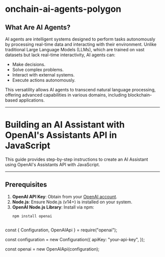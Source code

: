 # onchain-ai-agents-polygon

## What Are AI Agents?

AI agents are intelligent systems designed to perform tasks autonomously by processing real-time data and interacting with their environment. Unlike traditional Large Language Models (LLMs), which are trained on vast datasets but lack real-time interactivity, AI agents can:

- Make decisions.
- Solve complex problems.
- Interact with external systems.
- Execute actions autonomously.

This versatility allows AI agents to transcend natural language processing, offering advanced capabilities in various domains, including blockchain-based applications.

---

# Building an AI Assistant with OpenAI's Assistants API in JavaScript

This guide provides step-by-step instructions to create an AI Assistant using OpenAI's Assistants API with JavaScript.

---

## Prerequisites

1. **OpenAI API Key**: Obtain from your [OpenAI account](https://platform.openai.com/account/api-keys).
2. **Node.js**: Ensure Node.js (v14+) is installed on your system.
3. **OpenAI Node.js Library**: Install via npm:
   ```bash
   npm install openai

   

 const { Configuration, OpenAIApi } = require("openai");
   

const configuration = new Configuration({
  apiKey: "your-api-key",
});

const openai = new OpenAIApi(configuration);

